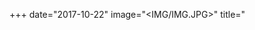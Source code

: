 +++ date="2017-10-22" image="<IMG/IMG.JPG>" title="<TITLE OF POST>" +++
 
Why would students eat each other?
==================================

 

Well, the question isn’t really in the *why* but it lays in *how*?

 

The answer: **By chewing really hard.**

 

“why tho"

 

B
